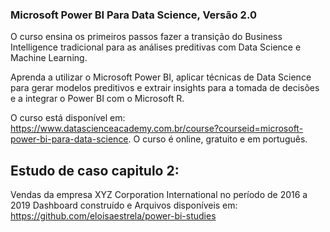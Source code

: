 ### Microsoft Power BI Para Data Science, Versão 2.0

O curso ensina os primeiros passos fazer a transição do Business Intelligence tradicional para as análises preditivas com Data Science e Machine Learning.

Aprenda a utilizar o Microsoft Power BI, aplicar técnicas de Data Science para gerar modelos preditivos e extrair insights para a tomada de decisões e a integrar o Power BI com o Microsoft R.

O curso está disponível em: https://www.datascienceacademy.com.br/course?courseid=microsoft-power-bi-para-data-science. O curso é online, gratuito e em português.

## Estudo de caso capitulo 2:

Vendas da empresa XYZ Corporation International no período de 2016 a 2019
Dashboard construído e Arquivos disponíveis em: https://github.com/eloisaestrela/power-bi-studies

